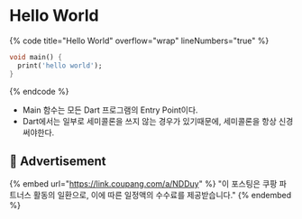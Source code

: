 # Hello World

{% code title="Hello World" overflow="wrap" lineNumbers="true" %}
```dart
void main() {
  print('hello world');
}
```
{% endcode %}

* Main 함수는 모든 Dart 프로그램의 Entry Point이다.
* Dart에서는 일부로 세미콜론을 쓰지 않는 경우가 있기때문에, 세미콜론을 항상 신경써야한다.

## :gift: Advertisement

{% embed url="https://link.coupang.com/a/NDDuy" %}
"이 포스팅은 쿠팡 파트너스 활동의 일환으로, 이에 따른 일정액의 수수료를 제공받습니다."
{% endembed %}

